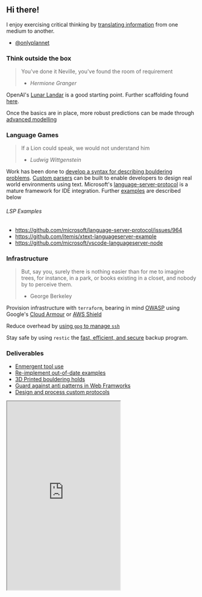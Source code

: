## Hi there!

I enjoy exercising critical thinking by [translating information](https://ocw.mit.edu/courses/4-313-advanced-studio-on-the-production-of-space-fall-2016/pages/assignments/modeling-experiment-ii/) from one medium to another.

- [@onlyplannet](https://twitter.com/onlyplannet)

### Think outside the box

> You've done it Neville, you've found the room of requirement
> - *Hermione Granger*

OpenAI's [Lunar Landar](https://github.com/openai/gym/blob/master/gym/envs/box2d/lunar_lander.py#L726-L777) is a good starting point. Further scaffolding found [here](https://github.com/stefan-jansen/machine-learning-for-trading/blob/main/22_deep_reinforcement_learning/04_q_learning_for_trading.ipynb).

Once the basics are in place, more robust predictions can be made through [advanced modelling](https://github.com/orgs/QuantEcon/repositories?q=lecture+notebooks&type=all&language=&sort=)

### Language Games

> If a Lion could speak, we would not understand him
> - *Ludwig Wittgenstein*

Work has been done to [develop a syntax for describing bouldering problems](https://arxiv.org/abs/1110.0532). [Custom parsers](https://tree-sitter.github.io/tree-sitter/) can be built to enable developers to design real world environments using text. Microsoft's [language-server-protocol](https://code.visualstudio.com/api/language-extensions/language-server-extension-guide) is a mature framework for IDE integration. Further [examples](#lsp-examples) are described below

###### LSP Examples
- https://github.com/microsoft/language-server-protocol/issues/964
- https://github.com/itemis/xtext-languageserver-example
- https://github.com/microsoft/vscode-languageserver-node

### Infrastructure

> But, say you, surely there is nothing easier than for me to imagine trees, for instance, in a park, or books existing in a closet, and nobody by to perceive them.
> - George Berkeley

Provision infrastructure with `terraform`, bearing in mind [OWASP](https://owasp.org/) using Google's [Cloud Armour](https://github.com/GoogleCloudPlatform/click-to-deploy-solutions/tree/12c0a71185a6f85960308ec7c2e2499afc99e699/cloud-armor-demo) or [AWS Shield](https://registry.terraform.io/providers/hashicorp/aws/latest/docs/resources/shield_protection)

Reduce overhead by [using `gpg` to manage `ssh`](https://ryanlue.com/posts/2017-06-29-gpg-for-ssh-auth)

Stay safe by using `restic` the [fast, efficient, and secure](https://github.com/restic) backup program.

### Deliverables

- [Enmergent tool use](https://openai.com/research/emergent-tool-use)
- [Re-implement out-of-date examples](https://ocw.mit.edu/courses/6-171-software-engineering-for-web-applications-fall-2003/)
- [3D Printed bouldering holds](https://www.samsaraeco.com/)
- [Guard against anti patterns in Web Framworks](https://github.com/immer/playlists)
- [Design and process custom protocols](https://github.com/public-rant/followermaze)


<iframe height="500px"src="https://onlyplan.net/iframe.html?id=plugins-bubble-chart--default&args="></iframe>



